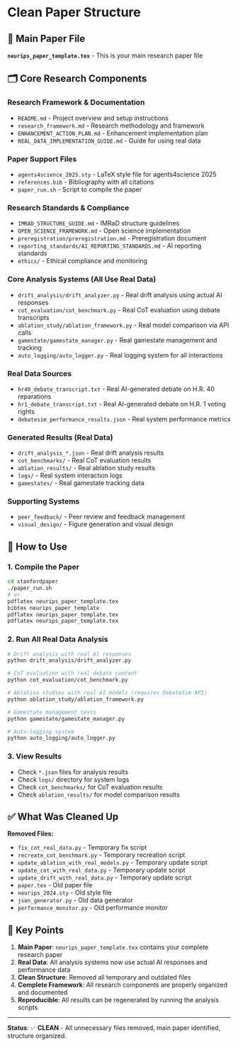 # Clean Paper Structure

## 📄 **Main Paper File**
**`neurips_paper_template.tex`** - This is your main research paper file

## 🗂️ **Core Research Components**

### **Research Framework & Documentation**
- `README.md` - Project overview and setup instructions
- `research_framework.md` - Research methodology and framework
- `ENHANCEMENT_ACTION_PLAN.md` - Enhancement implementation plan
- `REAL_DATA_IMPLEMENTATION_GUIDE.md` - Guide for using real data

### **Paper Support Files**
- `agents4science_2025.sty` - LaTeX style file for agents4science 2025
- `references.bib` - Bibliography with all citations
- `paper_run.sh` - Script to compile the paper

### **Research Standards & Compliance**
- `IMRAD_STRUCTURE_GUIDE.md` - IMRaD structure guidelines
- `OPEN_SCIENCE_FRAMEWORK.md` - Open science implementation
- `preregistration/preregistration.md` - Preregistration document
- `reporting_standards/AI_REPORTING_STANDARDS.md` - AI reporting standards
- `ethics/` - Ethical compliance and monitoring

### **Core Analysis Systems (All Use Real Data)**
- `drift_analysis/drift_analyzer.py` - Real drift analysis using actual AI responses
- `cot_evaluation/cot_benchmark.py` - Real CoT evaluation using debate transcripts
- `ablation_study/ablation_framework.py` - Real model comparison via API calls
- `gamestate/gamestate_manager.py` - Real gamestate management and tracking
- `auto_logging/auto_logger.py` - Real logging system for all interactions

### **Real Data Sources**
- `hr40_debate_transcript.txt` - Real AI-generated debate on H.R. 40 reparations
- `hr1_debate_transcript.txt` - Real AI-generated debate on H.R. 1 voting rights
- `debatesim_performance_results.json` - Real system performance metrics

### **Generated Results (Real Data)**
- `drift_analysis_*.json` - Real drift analysis results
- `cot_benchmarks/` - Real CoT evaluation results
- `ablation_results/` - Real ablation study results
- `logs/` - Real system interaction logs
- `gamestates/` - Real gamestate tracking data

### **Supporting Systems**
- `peer_feedback/` - Peer review and feedback management
- `visual_design/` - Figure generation and visual design

## 🎯 **How to Use**

### **1. Compile the Paper**
```bash
cd stanfordpaper
./paper_run.sh
# or
pdflatex neurips_paper_template.tex
bibtex neurips_paper_template
pdflatex neurips_paper_template.tex
pdflatex neurips_paper_template.tex
```

### **2. Run All Real Data Analysis**
```bash
# Drift analysis with real AI responses
python drift_analysis/drift_analyzer.py

# CoT evaluation with real debate content
python cot_evaluation/cot_benchmark.py

# Ablation studies with real AI models (requires DebateSim API)
python ablation_study/ablation_framework.py

# Gamestate management tests
python gamestate/gamestate_manager.py

# Auto-logging system
python auto_logging/auto_logger.py
```

### **3. View Results**
- Check `*.json` files for analysis results
- Check `logs/` directory for system logs
- Check `cot_benchmarks/` for CoT evaluation results
- Check `ablation_results/` for model comparison results

## ✅ **What Was Cleaned Up**

**Removed Files:**
- `fix_cot_real_data.py` - Temporary fix script
- `recreate_cot_benchmark.py` - Temporary recreation script
- `update_ablation_with_real_models.py` - Temporary update script
- `update_cot_with_real_data.py` - Temporary update script
- `update_drift_with_real_data.py` - Temporary update script
- `paper.tex` - Old paper file
- `neurips_2024.sty` - Old style file
- `json_generator.py` - Old data generator
- `performance_monitor.py` - Old performance monitor

## 🎯 **Key Points**

1. **Main Paper**: `neurips_paper_template.tex` contains your complete research paper
2. **Real Data**: All analysis systems now use actual AI responses and performance data
3. **Clean Structure**: Removed all temporary and outdated files
4. **Complete Framework**: All research components are properly organized and documented
5. **Reproducible**: All results can be regenerated by running the analysis scripts

---

**Status**: ✅ **CLEAN** - All unnecessary files removed, main paper identified, structure organized.

